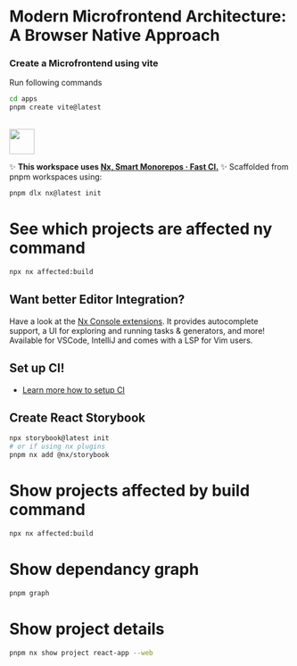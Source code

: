 # Modern Microfrontend Architecture: A Browser Native Approach

### Create a Microfrontend using vite

Run following commands

```bash
cd apps
pnpm create vite@latest
```

<br>
<a alt="Nx logo" href="https://nx.dev" target="_blank" rel="noreferrer"><img src="https://raw.githubusercontent.com/nrwl/nx/master/images/nx-logo.png" width="45"></a>

✨ **This workspace uses [Nx, Smart Monorepos · Fast CI.](https://nx.dev)** ✨
Scaffolded from pnpm workspaces using:

```bash
pnpm dlx nx@latest init
```

# See which projects are affected ny command

```bash
npx nx affected:build
```

## Want better Editor Integration?

Have a look at the [Nx Console extensions](https://nx.dev/nx-console). It provides autocomplete support, a UI for exploring and running tasks & generators, and more! Available for VSCode, IntelliJ and comes with a LSP for Vim users.
<br>

## Set up CI!

- [Learn more how to setup CI](https://nx.dev/recipes/ci)

## Create React Storybook

```bash
npx storybook@latest init
# or if using nx plugins
pnpm nx add @nx/storybook
```

# Show projects affected by build command

```bash
npx nx affected:build
```

# Show dependancy graph

```bash
pnpm graph
```

# Show project details

```bash
pnpm nx show project react-app --web
```
